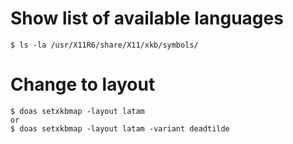 # Show list of available languages
```
$ ls -la /usr/X11R6/share/X11/xkb/symbols/
```

# Change to layout
```
$ doas setxkbmap -layout latam
or
$ doas setxkbmap -layout latam -variant deadtilde
```
